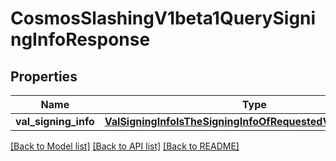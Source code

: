 # CosmosSlashingV1beta1QuerySigningInfoResponse

## Properties
Name | Type | Description | Notes
------------ | ------------- | ------------- | -------------
**val_signing_info** | [**ValSigningInfoIsTheSigningInfoOfRequestedValConsAddress**](ValSigningInfoIsTheSigningInfoOfRequestedValConsAddress.md) |  | [optional] 

[[Back to Model list]](../README.md#documentation-for-models) [[Back to API list]](../README.md#documentation-for-api-endpoints) [[Back to README]](../README.md)

